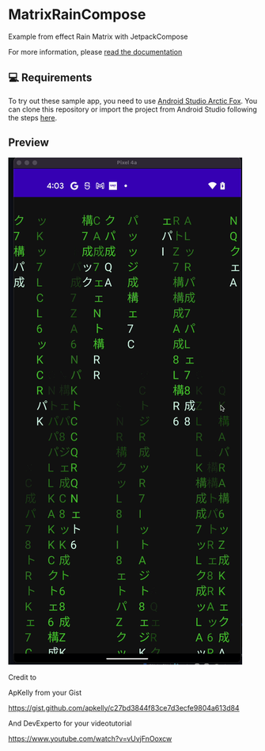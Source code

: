 # MatrixRainCompose
Example from effect Rain Matrix with JetpackCompose

For more information, please [read the documentation](https://developer.android.com/jetpack/compose)

💻 Requirements
------------
To try out these sample app, you need to use [Android Studio Arctic Fox](https://developer.android.com/studio).
You can clone this repository or import the
project from Android Studio following the steps
[here](https://developer.android.com/jetpack/compose/setup#sample).

Preview
-----------
![Screenshot](screenshot/matrix.gif) 

Credit to 

ApKelly from your Gist

https://gist.github.com/apkelly/c27bd3844f83ce7d3ecfe9804a613d84

And DevExperto for your videotutorial

https://www.youtube.com/watch?v=vUvjFnOoxcw
